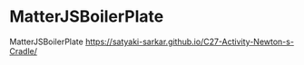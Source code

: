 # MatterJSBoilerPlate
MatterJSBoilerPlate
https://satyaki-sarkar.github.io/C27-Activity-Newton-s-Cradle/
